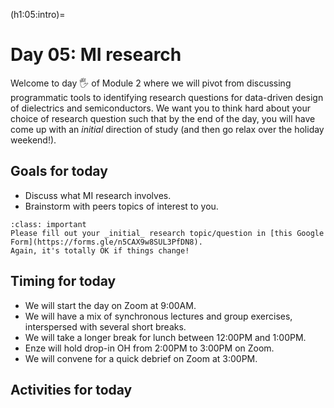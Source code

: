 (h1:05:intro)=
# Day 05: MI research

Welcome to day 🖐 of Module 2 where we will pivot from discussing programmatic tools to identifying research questions for data-driven design of dielectrics and semiconductors. 
We want you to think hard about your choice of research question such that by the end of the day, you will have come up with an _initial_ direction of study (and then go relax over the holiday weekend!).



## Goals for today

- Discuss what MI research involves.
- Brainstorm with peers topics of interest to you.

```{admonition} Milestone
:class: important
Please fill out your _initial_ research topic/question in [this Google Form](https://forms.gle/n5CAX9w8SUL3PfDN8).
Again, it's totally OK if things change!
```



## Timing for today

- We will start the day on Zoom at 9:00AM.
- We will have a mix of synchronous lectures and group exercises, interspersed with several short breaks.
- We will take a longer break for lunch between 12:00PM and 1:00PM.
- Enze will hold drop-in OH from 2:00PM to 3:00PM on Zoom.
- We will convene for a quick debrief on Zoom at 3:00PM.



## Activities for today

```{tableofcontents}
```